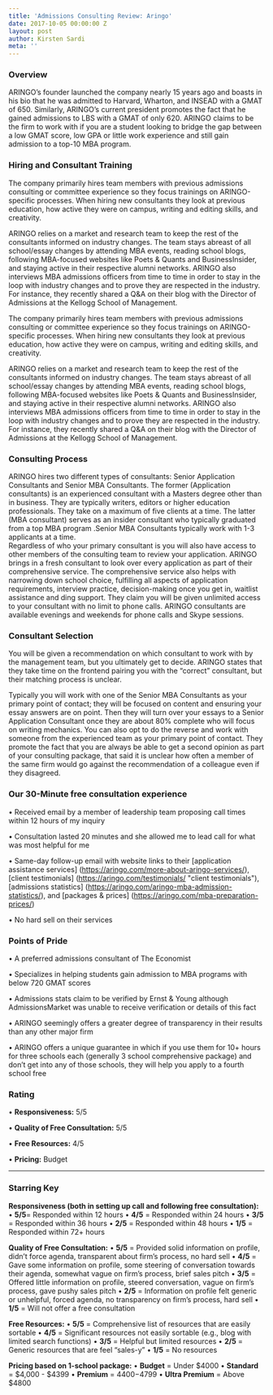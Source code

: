 ```yaml
---
title: 'Admissions Consulting Review: Aringo'
date: 2017-10-05 00:00:00 Z
layout: post
author: Kirsten Sardi
meta: ''
--- 
```


### **Overview**
ARINGO’s founder launched the company nearly 15 years ago and boasts in his bio that he was admitted to Harvard, Wharton, and INSEAD with a GMAT of 650.  Similarly, ARINGO’s current president promotes the fact that he gained admissions to LBS with a GMAT of only 620.  ARINGO claims to be the firm to work with if you are a student looking to bridge the gap between a low GMAT score, low GPA or little work experience and still gain admission to a top-10 MBA program.  

### **Hiring and Consultant Training**
The company primarily hires team members with previous admissions consulting or committee experience so they focus trainings on ARINGO-specific processes.  When hiring new consultants they look at previous education, how active they were on campus, writing and editing skills, and creativity.  

ARINGO relies on a market and research team to keep the rest of the consultants informed on industry changes.  The team stays abreast of all school/essay changes by attending MBA events, reading school blogs, following MBA-focused websites like Poets & Quants and BusinessInsider, and staying active in their respective alumni networks.  ARINGO also interviews MBA admissions officers from time to time in order to stay in the loop with industry changes and to prove they are respected in the industry.  For instance, they recently shared a Q&A on their blog with the Director of Admissions at the Kellogg School of Management.  

The company primarily hires team members with previous admissions consulting or committee experience so they focus trainings on ARINGO-specific processes.  When hiring new consultants they look at previous education, how active they were on campus, writing and editing skills, and creativity.  

ARINGO relies on a market and research team to keep the rest of the consultants informed on industry changes.  The team stays abreast of all school/essay changes by attending MBA events, reading school blogs, following MBA-focused websites like Poets & Quants and BusinessInsider, and staying active in their respective alumni networks.  ARINGO also interviews MBA admissions officers from time to time in order to stay in the loop with industry changes and to prove they are respected in the industry.  For instance, they recently shared a Q&A on their blog with the Director of Admissions at the Kellogg School of Management.  

### **Consulting Process**

ARINGO hires two different types of consultants: Senior Application Consultants and Senior MBA Consultants.  The former (Application consultants) is an experienced consultant with a Masters degree other than in business.  They are typically writers, editors or higher education professionals.  They take on a maximum of five clients at a time.  The latter (MBA consultant) serves as an insider consultant who typically graduated from a top MBA program .Senior MBA Consultants typically work with 1-3 applicants at a time.  
Regardless of who your primary consultant is you will also have access to other members of the consulting team to review your application.  ARINGO brings in a fresh consultant to look over every application as part of their comprehensive service.  The comprehensive service also helps with narrowing down school choice, fulfilling all aspects of application requirements, interview practice, decision-making once you get in, waitlist assistance and ding support.  They claim you will be given unlimited access to your consultant with no limit to phone calls.  ARINGO consultants are available evenings and weekends for phone calls and Skype sessions.

### **Consultant Selection**

You will be given a recommendation on which consultant to work with by the management team, but you ultimately get to decide.  ARINGO states that they take time on the frontend pairing you with the “correct” consultant, but their matching process is unclear. 

Typically you will work with one of the Senior MBA Consultants as your primary point of contact; they will be focused on content and ensuring your essay answers are on point.  Then they will turn over your essays to a Senior Application Consultant once they are about 80% complete who will focus on writing mechanics.  You can also opt to do the reverse and work with someone from the experienced team as your primary point of contact.  They promote the fact that you are always be able to get a second opinion as part of your consulting package, that said it is unclear how often a member of the same firm would go against the recommendation of a colleague even if they disagreed.  

### **Our 30-Minute free consultation experience**

• Received email by a member of leadership team proposing call times within 12 hours of my inquiry

• Consultation lasted 20 minutes and she allowed me to lead call for what was most helpful for me

• Same-day follow-up email with website links to their [application assistance services] (https://aringo.com/more-about-aringo-services/), [client testimonials] (https://aringo.com/testimonials/ "client testimonials"), [admissions statistics] (https://aringo.com/aringo-mba-admission-statistics/), and [packages & prices] (https://aringo.com/mba-preparation-prices/)

• No hard sell on their services

### **Points of Pride**

• A preferred admissions consultant of The Economist

• Specializes in helping students gain admission to MBA programs with below 720 GMAT scores

• Admissions stats claim to be verified by Ernst & Young although AdmissionsMarket was unable to receive verification or details of this fact

• ARINGO seemingly offers a greater degree of transparency in their results than any other major firm

• ARINGO offers a unique guarantee in which if you use them for 10+ hours for three schools each (generally 3 school comprehensive package) and don’t get into any of those schools, they will help you apply to a fourth school free


### **Rating**

• **Responsiveness:**	5/5

• **Quality of Free Consultation:**	5/5

• **Free Resources:** 4/5

• **Pricing:** Budget


-------------------------------------------------------------------------------------------------------------------------------------

### **Starring Key**

**Responsiveness (both in setting up call and following free consultation):**
• **5/5**= Responded within 12 hours
• **4/5** = Responded within 24 hours
• **3/5** = Responded within 36 hours
• **2/5** = Responded within 48 hours
• **1/5** = Responded within 72+ hours

**Quality of Free Consultation:**
• **5/5** = Provided solid information on profile, didn’t force agenda, transparent about firm’s process, no hard sell
• **4/5** = Gave some information on profile, some steering of conversation towards their agenda, somewhat vague on firm’s process, brief sales pitch
• **3/5** = Offered little information on profile, steered conversation, vague on firm’s process, gave pushy sales pitch
• **2/5** = Information on profile felt generic or unhelpful, forced agenda, no transparency on firm’s process, hard sell
• **1/5** = Will not offer a free consultation

**Free Resources:**
• **5/5** = Comprehensive list of resources that are easily sortable
• **4/5** = Significant resources not easily sortable (e.g., blog with limited search functions)
• **3/5** = Helpful but limited resources
• **2/5** = Generic resources that are feel “sales-y”
• **1/5** = No resources

**Pricing based on 1-school package:**
• **Budget** = Under $4000
• **Standard** = $4,000 - $4399
• **Premium** = $4400-$4799
• **Ultra Premium** = Above $4800



